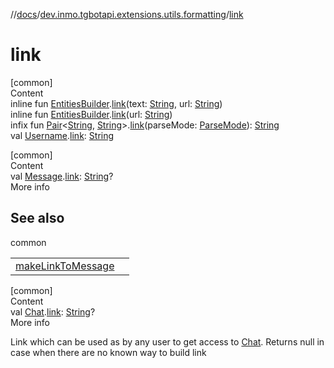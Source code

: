 //[docs](../../index.md)/[dev.inmo.tgbotapi.extensions.utils.formatting](index.md)/[link](link.md)



# link  
[common]  
Content  
inline fun [EntitiesBuilder](-entities-builder/index.md).[link](link.md)(text: [String](https://kotlinlang.org/api/latest/jvm/stdlib/kotlin/-string/index.html), url: [String](https://kotlinlang.org/api/latest/jvm/stdlib/kotlin/-string/index.html))  
inline fun [EntitiesBuilder](-entities-builder/index.md).[link](link.md)(url: [String](https://kotlinlang.org/api/latest/jvm/stdlib/kotlin/-string/index.html))  
infix fun [Pair](https://kotlinlang.org/api/latest/jvm/stdlib/kotlin/-pair/index.html)<[String](https://kotlinlang.org/api/latest/jvm/stdlib/kotlin/-string/index.html), [String](https://kotlinlang.org/api/latest/jvm/stdlib/kotlin/-string/index.html)>.[link](link.md)(parseMode: [ParseMode](../dev.inmo.tgbotapi.types.ParseMode/-parse-mode/index.md)): [String](https://kotlinlang.org/api/latest/jvm/stdlib/kotlin/-string/index.html)  
val [Username](../dev.inmo.tgbotapi.types/-username/index.md).[link](link.md): [String](https://kotlinlang.org/api/latest/jvm/stdlib/kotlin/-string/index.html)  


[common]  
Content  
val [Message](../dev.inmo.tgbotapi.types.message.abstracts/-message/index.md).[link](link.md): [String](https://kotlinlang.org/api/latest/jvm/stdlib/kotlin/-string/index.html)?  
More info  


## See also  
  
common  
  
| | |
|---|---|
| <a name="dev.inmo.tgbotapi.extensions.utils.formatting//link/dev.inmo.tgbotapi.types.message.abstracts.Message#/PointingToDeclaration/"></a>[makeLinkToMessage](make-link-to-message.md)| <a name="dev.inmo.tgbotapi.extensions.utils.formatting//link/dev.inmo.tgbotapi.types.message.abstracts.Message#/PointingToDeclaration/"></a>|
  
  


[common]  
Content  
val [Chat](../dev.inmo.tgbotapi.types.chat.abstracts/-chat/index.md).[link](link.md): [String](https://kotlinlang.org/api/latest/jvm/stdlib/kotlin/-string/index.html)?  
More info  


Link which can be used as by any user to get access to [Chat](../dev.inmo.tgbotapi.types.chat.abstracts/-chat/index.md). Returns null in case when there are no known way to build link

  



